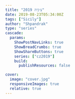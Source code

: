 ```yaml
---
title: "צ׳כיה 2019"
date: 2019-08-23T05:34:00Z
tags: ["Sicily"]
author: "Shpandrak"
type: "series"
cascade:
  params:
    ShowPostNavLinks: true
    ShowBreadCrumbs: true
    ShowShareButtons: true
    series: ["cz2019"]
    build:
      publishResources: false

cover:
  image: "cover.jpg"
  responsiveImages: true
  relative: true
---
```

